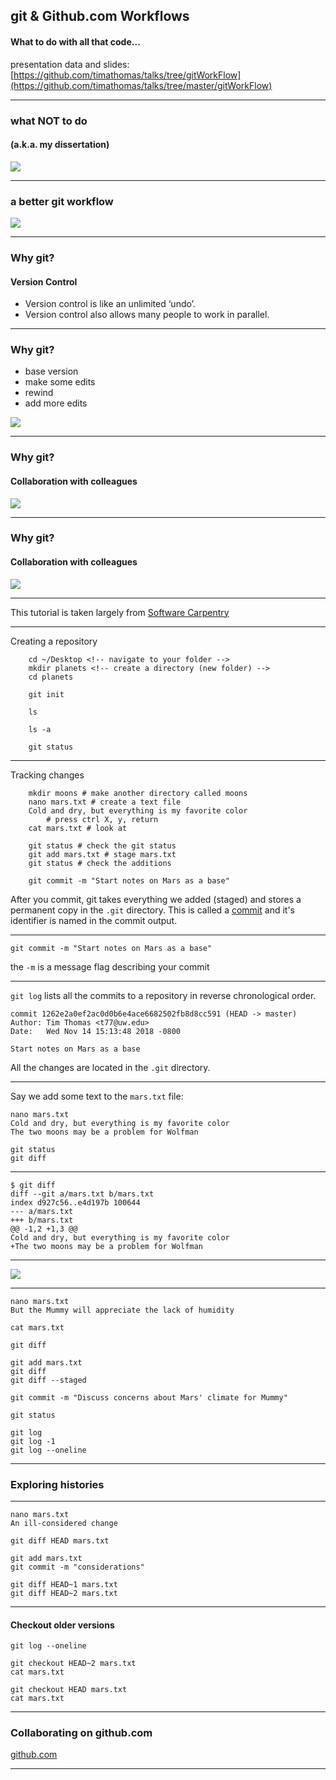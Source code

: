 ## git & Github.com Workflows

#### What to do with all that code...
presentation data and slides: 
[https://github.com/timathomas/talks/tree/gitWorkFlow](https://github.com/timathomas/talks/tree/master/gitWorkFlow)

---

### what NOT to do
#### (a.k.a. my dissertation)

![](gitWorkFlow/images/messy.png)

---

### a better git workflow 

![](gitWorkFlow/images/bettergit.png)

--- 

### Why git? 
#### Version Control

* Version control is like an unlimited ‘undo’.
* Version control also allows many people to work in parallel.

--- 

### Why git? 

* base version
* make some edits
* rewind
* add more edits

![](gitWorkFlow/images/whygit1.png)

---

### Why git?
#### Collaboration with colleagues

![](gitWorkFlow/images/whygit2.png)

---

### Why git?
#### Collaboration with colleagues

![](gitWorkFlow/images/whygit3.png)

---

This tutorial is taken largely from [Software Carpentry](https://software-carpentry.org/lessons/)

---

Creating a repository 

```
    cd ~/Desktop <!-- navigate to your folder -->
    mkdir planets <!-- create a directory (new folder) -->
    cd planets

    git init

    ls

    ls -a

    git status
```
---

Tracking changes 

```
    mkdir moons # make another directory called moons
    nano mars.txt # create a text file
    Cold and dry, but everything is my favorite color
        # press ctrl X, y, return
    cat mars.txt # look at

    git status # check the git status
    git add mars.txt # stage mars.txt
    git status # check the additions

    git commit -m "Start notes on Mars as a base"
```
After you commit, git takes everything we added (staged) and stores a permanent copy in the `.git` directory. This is called a [commit](http://swcarpentry.github.io/git-novice/reference#commit) and it's identifier is named in the commit output. 

--- 

    git commit -m "Start notes on Mars as a base"
the `-m` is a message flag describing your commit

---

`git log` lists all the commits to a repository in reverse chronological order. 

    commit 1262e2a0ef2ac0d0b6e4ace6682502fb8d8cc591 (HEAD -> master)
    Author: Tim Thomas <t77@uw.edu>
    Date:   Wed Nov 14 15:13:48 2018 -0800

    Start notes on Mars as a base

All the changes are located in the `.git` directory. 

--- 

Say we add some text to the `mars.txt` file: 

    nano mars.txt
    Cold and dry, but everything is my favorite color
    The two moons may be a problem for Wolfman

    git status    
    git diff

---

    $ git diff
    diff --git a/mars.txt b/mars.txt
    index d927c56..e4d197b 100644
    --- a/mars.txt
    +++ b/mars.txt
    @@ -1,2 +1,3 @@
    Cold and dry, but everything is my favorite color
    +The two moons may be a problem for Wolfman

---

![](gitWorkFlow/images/staging.png)

---

    nano mars.txt
    But the Mummy will appreciate the lack of humidity

    cat mars.txt

    git diff

    git add mars.txt
    git diff
    git diff --staged

    git commit -m "Discuss concerns about Mars' climate for Mummy"

    git status

    git log
    git log -1
    git log --oneline

---

### Exploring histories 

---

    nano mars.txt
    An ill-considered change

    git diff HEAD mars.txt

    git add mars.txt
    git commit -m "considerations"

    git diff HEAD~1 mars.txt
    git diff HEAD~2 mars.txt

---

#### Checkout older versions

    git log --oneline

    git checkout HEAD~2 mars.txt
    cat mars.txt

    git checkout HEAD mars.txt
    cat mars.txt

---
### Collaborating on github.com

[github.com](https://github.com)

---
